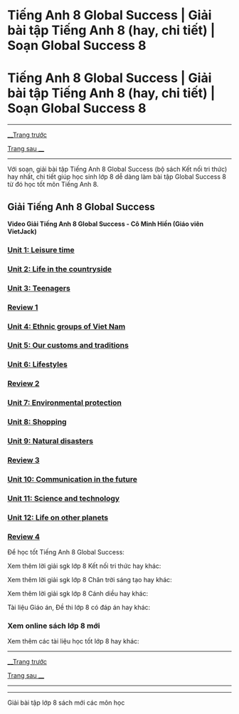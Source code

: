 # Tiếng Anh 8 Global Success | Giải bài tập Tiếng Anh 8 (hay, chi tiết) | Soạn Global Success 8

# Tiếng Anh 8 Global Success | Giải bài tập Tiếng Anh 8 (hay, chi tiết) | Soạn Global Success 8

* * *

[__Trang trước](https://vietjack.com/tieng-anh-8-moi/index.jsp)

[Trang sau __](https://vietjack.com/tieng-anh-8-moi/unit-1-leisure-activities.jsp)

* * *

Với soạn, giải bài tập Tiếng Anh 8 Global Success (bộ sách Kết nối tri thức) hay nhất, chi tiết giúp học sinh lớp 8 dễ dàng làm bài tập Global Success 8 từ đó học tốt môn Tiếng Anh 8.

## Giải Tiếng Anh 8 Global Success

**Video Giải Tiếng Anh 8 Global Success - Cô Minh Hiền (Giáo viên VietJack)**

### [**Unit 1: Leisure time**](https://vietjack.com/tieng-anh-8-moi/unit-1-leisure-activities.jsp)

### [**Unit 2: Life in the countryside**](https://vietjack.com/tieng-anh-8-moi/unit-2-life-in-the-countryside.jsp)

### [**Unit 3: Teenagers**](https://vietjack.com/tieng-anh-8-moi/unit-3-peoples-of-viet-nam.jsp)

### [**Review 1**](https://vietjack.com/tieng-anh-8-moi/review-1.jsp)

### [**Unit 4: Ethnic groups of Viet Nam**](https://vietjack.com/tieng-anh-8-moi/unit-4-our-customs-and-traditions.jsp)

### [**Unit 5: Our customs and traditions**](https://vietjack.com/tieng-anh-8-moi/unit-5-festivals-in-viet-nam.jsp)

### [**Unit 6: Lifestyles**](https://vietjack.com/tieng-anh-8-moi/unit-6-folk-tales.jsp)

### [**Review 2**](https://vietjack.com/tieng-anh-8-moi/review-2.jsp)

### [**Unit 7: Environmental protection**](https://vietjack.com/tieng-anh-8-moi/unit-7-pollution.jsp)

### [**Unit 8: Shopping**](https://vietjack.com/tieng-anh-8-moi/unit-8-english-speaking-countries.jsp)

### [**Unit 9: Natural disasters**](https://vietjack.com/tieng-anh-8-moi/unit-9-natural-disasters.jsp)

### [**Review 3**](https://vietjack.com/tieng-anh-8-moi/review-3.jsp)

### [**Unit 10: Communication in the future**](https://vietjack.com/tieng-anh-8-moi/unit-10-communication.jsp)

### [**Unit 11: Science and technology**](https://vietjack.com/tieng-anh-8-moi/unit-11-science-and-technology.jsp)

### [**Unit 12: Life on other planets**](https://vietjack.com/tieng-anh-8-moi/unit-12-life-on-other-planets.jsp)

### [**Review 4**](https://vietjack.com/tieng-anh-8-moi/review-4.jsp)

Để học tốt Tiếng Anh 8 Global Success:

Xem thêm lời giải sgk lớp 8 Kết nối tri thức hay khác:

Xem thêm lời giải sgk lớp 8 Chân trời sáng tạo hay khác:

Xem thêm lời giải sgk lớp 8 Cánh diều hay khác:

Tài liệu Giáo án, Đề thi lớp 8 có đáp án hay khác:

### **Xem online sách lớp 8 mới**

Xem thêm các tài liệu học tốt lớp 8 hay khác:

* * *

[__Trang trước](https://vietjack.com/tieng-anh-8-moi/index.jsp)

[Trang sau __](https://vietjack.com/tieng-anh-8-moi/unit-1-leisure-activities.jsp)

* * *

* * *

Giải bài tập lớp 8 sách mới các môn học
